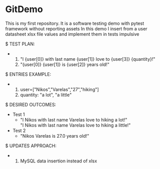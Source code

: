 # GitDemo
This is my first repository. It is a software testing demo with pytest framework without reporting assets
In this demo I insert from a user datasheet xlsx file values and implement them in tests impulsive

$ TEST PLAN:<br/>
  * 1) "I {user[0]} with last name {user[1]} love to {user[3]} {quantity}!"<br/>
    2) "{user[0]} {user[1]} is {user[2]} years old!"
    
$ ENTRIES EXAMPLE:<br/>
  * 1) user=["Nikos","Varelas","27","hiking"]<br/>
    2) quantity: "a lot", "a little"
    
$ DESIRED OUTCOMES:<br/>
  * Test 1<br/>
    * "I Nikos with last name Varelas love to hiking a lot!"<br/>
      "I Nikos with last name Varelas love to hiking a little!"<br/>
  * Test 2<br/>
    * "Nikos Varelas is 27.0 years old!"

$ UPDATES APPROACH:<br/>
  * 1) MySQL data insertion instead of xlsx
